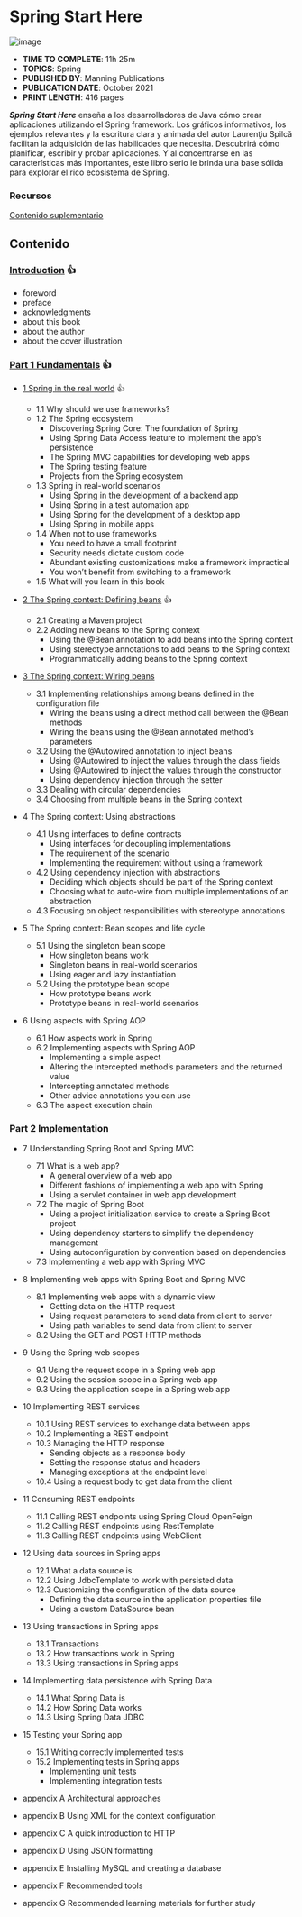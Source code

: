 # Spring Start Here

![image](https://user-images.githubusercontent.com/23094588/211873351-3e3f134a-9b48-45f6-b9ce-93568d288707.png)

* **TIME TO COMPLETE**: 11h 25m
* **TOPICS**: Spring
* **PUBLISHED BY**: Manning Publications
* **PUBLICATION DATE**: October 2021
* **PRINT LENGTH**: 416 pages

***Spring Start Here*** enseña a los desarrolladores de Java cómo crear aplicaciones utilizando el Spring framework. Los gráficos informativos, los ejemplos relevantes y la escritura clara y animada del autor Laurenţiu Spilcă facilitan la adquisición de las habilidades que necesita. Descubrirá cómo planificar, escribir y probar aplicaciones. Y al concentrarse en las características más importantes, este libro serio le brinda una base sólida para explorar el rico ecosistema de Spring.


### Recursos

[Contenido suplementario](https://www.manning.com/books/spring-start-here)

## Contenido

### [Introduction](https://github.com/adolfodelarosades/Java/blob/master/temarios/970_Spring_Start_Here/00_Introduction.md) 👍

* foreword
* preface
* acknowledgments
* about this book
* about the author
* about the cover illustration

### [Part 1 Fundamentals](https://github.com/adolfodelarosades/Java/blob/master/temarios/970_Spring_Start_Here/001_Part1.md) 👍

* [1 Spring in the real world](https://github.com/adolfodelarosades/Java/blob/master/temarios/970_Spring_Start_Here/01_Spring-in-the-real-world.md) 👍
   * 1.1 Why should we use frameworks?
   * 1.2 The Spring ecosystem
      * Discovering Spring Core: The foundation of Spring
      * Using Spring Data Access feature to implement the app’s persistence
      * The Spring MVC capabilities for developing web apps
      * The Spring testing feature
      * Projects from the Spring ecosystem
   * 1.3 Spring in real-world scenarios
      * Using Spring in the development of a backend app
      * Using Spring in a test automation app
      * Using Spring for the development of a desktop app
      * Using Spring in mobile apps
   * 1.4 When not to use frameworks
      * You need to have a small footprint
      * Security needs dictate custom code
      * Abundant existing customizations make a framework impractical
      * You won’t benefit from switching to a framework
   * 1.5 What will you learn in this book

* [2 The Spring context: Defining beans](https://github.com/adolfodelarosades/Java/blob/master/temarios/970_Spring_Start_Here/02_Spring-context.md) 👍
   * 2.1 Creating a Maven project
   * 2.2 Adding new beans to the Spring context
      * Using the @Bean annotation to add beans into the Spring context
      * Using stereotype annotations to add beans to the Spring context
      * Programmatically adding beans to the Spring context

* [3 The Spring context: Wiring beans](https://github.com/adolfodelarosades/Java/blob/master/temarios/970_Spring_Start_Here/03-The-Spring-context_Wiring-beans.md)
   * 3.1 Implementing relationships among beans defined in the configuration file
      * Wiring the beans using a direct method call between the @Bean methods
      * Wiring the beans using the @Bean annotated method’s parameters
   * 3.2 Using the @Autowired annotation to inject beans
      * Using @Autowired to inject the values through the class fields
      * Using @Autowired to inject the values through the constructor
      * Using dependency injection through the setter
   * 3.3 Dealing with circular dependencies
   * 3.4 Choosing from multiple beans in the Spring context

* 4 The Spring context: Using abstractions
   * 4.1 Using interfaces to define contracts
      * Using interfaces for decoupling implementations
      * The requirement of the scenario      
      * Implementing the requirement without using a framework
   * 4.2 Using dependency injection with abstractions
      * Deciding which objects should be part of the Spring context
      * Choosing what to auto-wire from multiple implementations of an abstraction
   * 4.3 Focusing on object responsibilities with stereotype annotations

* 5 The Spring context: Bean scopes and life cycle
   * 5.1 Using the singleton bean scope
      * How singleton beans work
      * Singleton beans in real-world scenarios
      * Using eager and lazy instantiation
   * 5.2 Using the prototype bean scope
      * How prototype beans work
      * Prototype beans in real-world scenarios
      
* 6 Using aspects with Spring AOP
   * 6.1 How aspects work in Spring
   * 6.2 Implementing aspects with Spring AOP
      * Implementing a simple aspect
      * Altering the intercepted method’s parameters and the returned value
      * Intercepting annotated methods
      * Other advice annotations you can use
   * 6.3 The aspect execution chain

### Part 2 Implementation

* 7 Understanding Spring Boot and Spring MVC
   * 7.1 What is a web app?
      * A general overview of a web app
      * Different fashions of implementing a web app with Spring
      * Using a servlet container in web app development
   * 7.2 The magic of Spring Boot
      * Using a project initialization service to create a Spring Boot project
      * Using dependency starters to simplify the dependency management
      * Using autoconfiguration by convention based on dependencies
   * 7.3 Implementing a web app with Spring MVC

* 8 Implementing web apps with Spring Boot and Spring MVC
   * 8.1 Implementing web apps with a dynamic view
      * Getting data on the HTTP request
      * Using request parameters to send data from client to server
      * Using path variables to send data from client to server
   * 8.2 Using the GET and POST HTTP methods

* 9 Using the Spring web scopes
   * 9.1 Using the request scope in a Spring web app
   * 9.2 Using the session scope in a Spring web app
   * 9.3 Using the application scope in a Spring web app

* 10 Implementing REST services
   * 10.1 Using REST services to exchange data between apps
   * 10.2 Implementing a REST endpoint
   * 10.3 Managing the HTTP response
      * Sending objects as a response body
      * Setting the response status and headers
      * Managing exceptions at the endpoint level
   * 10.4 Using a request body to get data from the client

* 11 Consuming REST endpoints
   * 11.1 Calling REST endpoints using Spring Cloud OpenFeign
   * 11.2 Calling REST endpoints using RestTemplate
   * 11.3 Calling REST endpoints using WebClient

* 12 Using data sources in Spring apps
   * 12.1 What a data source is
   * 12.2 Using JdbcTemplate to work with persisted data
   * 12.3 Customizing the configuration of the data source
      * Defining the data source in the application properties file
      * Using a custom DataSource bean

* 13 Using transactions in Spring apps
   * 13.1 Transactions
   * 13.2 How transactions work in Spring
   * 13.3 Using transactions in Spring apps

* 14 Implementing data persistence with Spring Data
   * 14.1 What Spring Data is
   * 14.2 How Spring Data works
   * 14.3 Using Spring Data JDBC

* 15 Testing your Spring app
   * 15.1 Writing correctly implemented tests
   * 15.2 Implementing tests in Spring apps
      * Implementing unit tests
      * Implementing integration tests

* appendix A Architectural approaches
* appendix B Using XML for the context configuration
* appendix C A quick introduction to HTTP
* appendix D Using JSON formatting
* appendix E Installing MySQL and creating a database
* appendix F Recommended tools
* appendix G Recommended learning materials for further study


